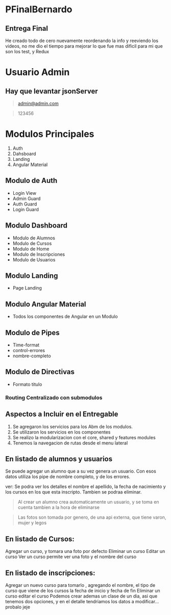 # PFinalBernardo

## Entrega Final

He creado todo de cero nuevamente reordenando la info y reeviendo los videos, 
no me dio el tiempo para mejorar lo que fue mas dificil para mi que son los test,
y Redux

# Usuario Admin
## Hay que levantar jsonServer
> admin@admin.com

> 123456

# Modulos Principales
1. Auth
2. Dahsboard
3. Landing
4. Angular Material

## Modulo de Auth
- Login View
- Admin Guard
- Auth Guard
- Login Guard

## Modulo Dashboard
- Modulo de Alumnos
- Modulo de Cursos
- Modulo de Home
- Modulo de Inscripciones
- Modulo de Usuarios

## Modulo Landing
- Page Landing

## Modulo Angular Material
- Todos los componentes de Angular en un Modulo

## Modulo de Pipes
- Time-format
- control-errores
- nombre-completo

## Modulo de Directivas
- Formato titulo

### Routing Centralizado con submodulos


## Aspectos a Incluir en el Entregable
1. Se agregaron los servicios para los Abm de los modulos.
2. Se utilizaron los servicios en los componentes
3. Se realizo la modularizacion con el core, shared y features modules
4. Tenemos la navegacion de rutas desde el menu lateral

## En listado de alumnos y usuarios
  Se puede agregar un alumno que a su vez genera un usuario.
  Con esos datos utiliza los pipe de nombre completo, y de los errores.

  ver: Se podra ver los detalles el nombre el apellido, la fecha de nacimiento y los cursos en los que esta inscripto. Tambien se podraa eliminar.
  > Al crear un alumno crea automaticamente un usuario, y se toma en cuenta tambien a la hora de eliminarse

  
  >Las fotos son tomada por genero, de una api externa, que tiene varon, mujer y legos
## En listado de Cursos:
  Agregar un curso, y tomara una foto por defecto
  Eliminar un curso
  Editar un curso
  Ver un curso permite ver una foto y el nombre del curso
## En listado de inscripciones:
  Agregar un nuevo curso para tomarlo , agregando el nombre, el tipo de curso que viene de los cursos
  la fecha de inicio y fecha de fin
  Eliminar un curso
  editar el curso
  Podemos crear ademas un clase de un dia, asi que tenemos dos opciones, y en el detalle tendriamos los datos a modificar... probalo jeje
  
  



